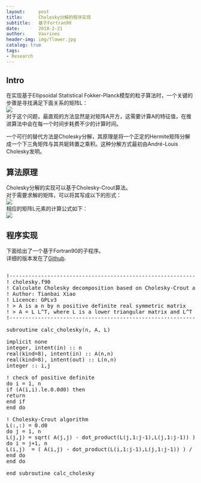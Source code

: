 ```yaml
---
layout:     post
title:      Cholesky分解的程序实现
subtitle:   基于Fortran90 
date:       2018-2-21
author:     Vavrines
header-img: img/flower.jpg
catalog: true
tags:
- Research
---
```


## Intro

在实现基于Ellipsoidal Statistical Fokker-Planck模型的粒子算法时，一个关键的步骤是寻找满足下面关系的矩阵L：  
![](https://wikimedia.org/api/rest_v1/media/math/render/svg/a498ef3255cff22b477793f47cd18b5e80b7418a)  
对于这个问题，最直观的方法显然是对矩阵A开方，这需要计算A的特征值，在推进算法中会在每一个时间步耗费不少的计算时间。  

一个可行的替代方法是Cholesky分解，其原理是将一个正定的Hermite矩阵分解成一个下三角矩阵与其共轭转置之乘积。这种分解方式最初由André-Louis Cholesky发明。
    
## 算法原理

Cholesky分解的实现可以基于Cholesky-Crout算法。  
对于需要求解的矩阵，可以将其写成以下的形式：  
![](https://wikimedia.org/api/rest_v1/media/math/render/svg/15da0fc67622d164be459628c34b9fb6bae59bd3)  
相应的矩阵L元素的计算公式如下：  
![](https://wikimedia.org/api/rest_v1/media/math/render/svg/3c66080a03434674c342609693f813f946e98eb9)  

## 程序实现

下面给出了一个基于Fortran90的子程序。  
详细的版本发在了[Github](https://github.com/vavrines/cholesky "Title").

<pre>

!-----------------------------------------------------------------------------
! cholesky.f90
! Calculate Cholesky decomposition based on Cholesky-Crout algorithm
! Author: Tianbai Xiao
! Licence: GPLv3
! > A is a n by n positive definite real symmetric matrix
! > A = L L^T, where L is a lower triangular matrix and L^T is transpose of L.
!-----------------------------------------------------------------------------

subroutine calc_cholesky(n, A, L)

implicit none
integer, intent(in) :: n
real(kind=8), intent(in) :: A(n,n)
real(kind=8), intent(out) :: L(n,n)
integer :: i,j

! check of positive definite
do i = 1, n
if (A(i,i).le.0.0d0) then
return
end if
end do

! Cholesky-Crout algorithm
L(:,:) = 0.d0
do j = 1, n
L(j,j) = sqrt( A(j,j) - dot_product(L(j,1:j-1),L(j,1:j-1)) )
do i = j+1, n
L(i,j)  = ( A(i,j) - dot_product(L(i,1:j-1),L(j,1:j-1)) ) / L(j,j)
end do
end do

end subroutine calc_cholesky

</pre>    
